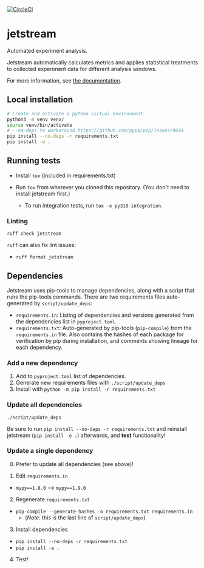 [![CircleCI](https://circleci.com/gh/mozilla/jetstream/tree/main.svg?style=shield)](https://circleci.com/gh/mozilla/jetstream/tree/main)

# jetstream

Automated experiment analysis.

Jetstream automatically calculates metrics and applies statistical treatments to collected experiment data for different analysis windows.

For more information, see [the documentation](https://experimenter.info/jetstream/jetstream/).

## Local installation

```bash
# Create and activate a python virtual environment.
python3 -m venv venv/
source venv/bin/activate
# --no-deps to workaround https://github.com/pypa/pip/issues/9644
pip install --no-deps -r requirements.txt
pip install -e .
```

## Running tests

- Install `tox` (included in requirements.txt)

- Run `tox` from wherever you cloned this repository. (You don't need to install jetstream first.)

  - To run integration tests, run `tox -e py310-integration`.

### Linting

`ruff check jetstream`

`ruff` can also fix lint issues:
- `ruff format jetstream`


## Dependencies

Jetstream uses pip-tools to manage dependencies, along with a script that runs the pip-tools commands. There are two requirements files auto-generated by `script/update_deps`:
- `requirements.in`: Listing of dependencies and versions generated from the dependencies list in `pyproject.toml`.
- `requirements.txt`: Auto-generated by pip-tools (`pip-compile`) from the `requirements.in` file. Also contains the hashes of each package for verification by pip during installation, and comments showing lineage for each dependency.

### Add a new dependency

1. Add to `pyproject.toml` list of dependencies.
2. Generate new requirements files with `./script/update_deps`
3. Install with `python -m pip install -r requirements.txt`

### Update all dependencies

`./script/update_deps`

Be sure to run `pip install --no-deps -r requirements.txt` and reinstall jetstream (`pip install -e .`) afterwards, and **test** functionality!

### Update a single dependency

0. Prefer to update all dependencies (see above)!

1. Edit `requirements.in`
- `mypy==1.8.0` --> `mypy==1.9.0`

2. Regenerate `requirements.txt`
- `pip-compile --generate-hashes -o requirements.txt requirements.in`
  - (*Note*: this is the last line of `script/update_deps`)

3. Install dependencies
- `pip install --no-deps -r requirements.txt`
- `pip install -e .`

4. Test!
